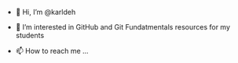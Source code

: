 - 👋 Hi, I’m @karldeh
- 👀 I’m interested in GitHub and Git Fundatmentals resources for my students

- 📫 How to reach me ...

<!---
karldeh/karldeh is a ✨ special ✨ repository because its `README.md` (this file) appears on your GitHub profile.
You can click the Preview link to take a look at your changes.
--->
